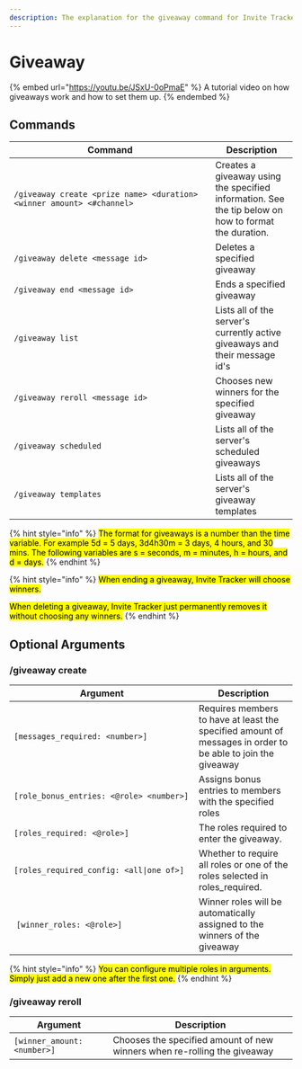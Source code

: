 ```yaml
---
description: The explanation for the giveaway command for Invite Tracker.
---
```


# Giveaway

{% embed url="https://youtu.be/JSxU-0oPmaE" %}
A tutorial video on how giveaways work and how to set them up.
{% endembed %}

## Commands

<table><thead><tr><th width="342.3896176132662">Command</th><th>Description</th></tr></thead><tbody><tr><td><code>/giveaway create &#x3C;prize name> &#x3C;duration> &#x3C;winner amount> &#x3C;#channel></code></td><td>Creates a giveaway using the specified information. See the tip below on how to format the duration.</td></tr><tr><td><code>/giveaway delete &#x3C;message id></code></td><td>Deletes a specified giveaway</td></tr><tr><td><code>/giveaway end &#x3C;message id></code></td><td>Ends a specified giveaway</td></tr><tr><td><code>/giveaway list</code></td><td>Lists all of the server's currently active giveaways and their message id's</td></tr><tr><td><code>/giveaway reroll &#x3C;message id></code></td><td>Chooses new winners for the specified giveaway</td></tr><tr><td><code>/giveaway scheduled</code> </td><td>Lists all of the server's scheduled giveaways</td></tr><tr><td><code>/giveaway templates</code> </td><td>Lists all of the server's giveaway templates</td></tr></tbody></table>

{% hint style="info" %}
<mark style="color:$info;">The format for giveaways is a number than the time variable. For example 5d = 5 days, 3d4h30m = 3 days, 4 hours, and 30 mins. The following variables are s = seconds, m = minutes, h = hours, and d = days.</mark>
{% endhint %}

{% hint style="info" %}
<mark style="color:$info;">When ending a giveaway, Invite Tracker will choose winners.</mark>&#x20;

<mark style="color:$info;">When deleting a giveaway, Invite Tracker just permanently removes it without choosing any winners.</mark>
{% endhint %}

## Optional Arguments

### /giveaway create

<table><thead><tr><th width="313.095002016768">Argument</th><th>Description</th></tr></thead><tbody><tr><td><code>[messages_required: &#x3C;number>]</code></td><td>Requires members to have at least the specified amount of messages in order to be able to join the giveaway</td></tr><tr><td><code>[role_bonus_entries: &#x3C;@role> &#x3C;number>]</code></td><td>Assigns bonus entries to members with the specified roles</td></tr><tr><td><code>[roles_required: &#x3C;@role>]</code></td><td>The roles required to enter the giveaway.</td></tr><tr><td><code>[roles_required_config: &#x3C;all|one of>]</code></td><td>Whether to require all roles or one of the roles selected in roles_required.</td></tr><tr><td><img src="../.gitbook/assets/image (97).png" alt="" data-size="line"> <code>[winner_roles: &#x3C;@role>]</code></td><td>Winner roles will be automatically assigned to the winners of the giveaway</td></tr></tbody></table>

{% hint style="info" %}
<mark style="color:$info;">You can configure multiple roles in arguments. Simply just add a new one after the first one.</mark>
{% endhint %}

### /giveaway reroll

| Argument                    | Description                                                              |
| --------------------------- | ------------------------------------------------------------------------ |
| `[winner_amount: <number>]` | Chooses the specified amount of new winners when re-rolling the giveaway |
